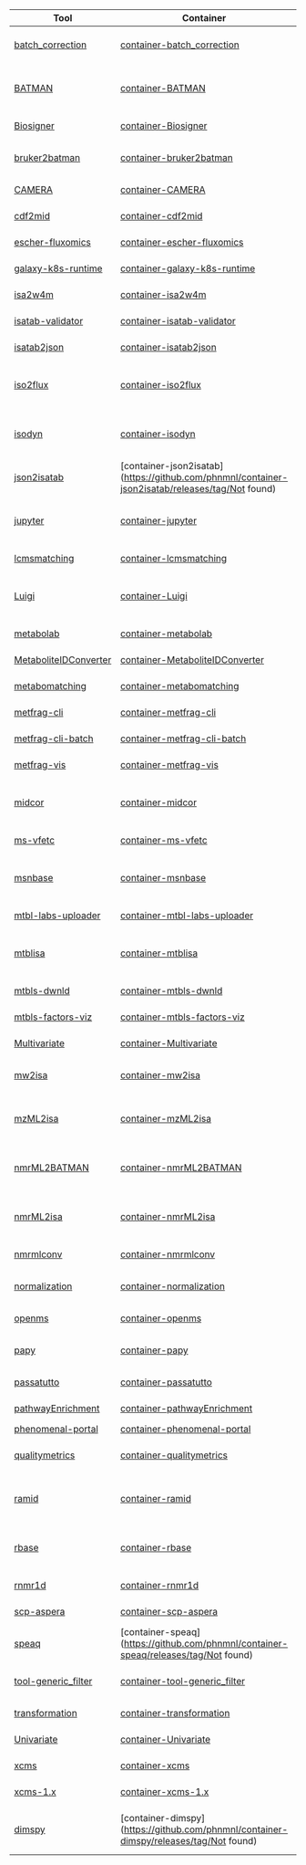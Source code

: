| Tool | Container | Tag | Maintainer | Affiliation |
|------|-----------|-----|------------|-------------|
| [batch_correction](https://github.com/phnmnl/container-batch_correction) | [container-batch_correction](https://github.com/phnmnl/container-batch_correction/releases/tag/vphenomenal_2018_02_22_cv0.3) | [vphenomenal_2018_02_22_cv0.3.7](http://phenomenal-h2020.eu/jenkins/job/container-batch_correction/7/) | Pierrick Roger, Nils Paulh | CEA |
| [BATMAN](https://github.com/phnmnl/container-batman) | [container-BATMAN](https://github.com/phnmnl/container-batman/releases/tag/v1.2.12.0_cv1.0) | [v1.2.12.0_cv1.0.65](http://phenomenal-h2020.eu/jenkins/job/container-BATMAN/65/) | Jianliang Gao / Pablo Moreno | Imperial College London, EMBL-EBI |
| [Biosigner](https://github.com/phnmnl/container-biosigner) | [container-Biosigner](https://github.com/phnmnl/container-biosigner/releases/tag/v2.2.7_cv1.3) | [v2.2.7_cv1.3.15](http://phenomenal-h2020.eu/jenkins/job/container-Biosigner/15/) | Pierrick Roger | CEA |
| [bruker2batman](https://github.com/phnmnl/container-bruker2batman) | [container-bruker2batman](https://github.com/phnmnl/container-bruker2batman/releases/tag/v1.0_cv1.0) | [v1.0_cv1.0.14](http://phenomenal-h2020.eu/jenkins/job/container-bruker2batman/14/) | Evangelos Handakas | Imperial College London |
| [CAMERA](https://github.com/phnmnl/container-camera) | [container-CAMERA](https://github.com/phnmnl/container-camera/releases/tag/v1.33.3_cv0.10) | [v1.33.3_cv0.10.59](http://phenomenal-h2020.eu/jenkins/job/container-CAMERA/59/) | Christoph Ruttkies | IPB Halle |
| [cdf2mid](https://github.com/phnmnl/container-cdf2mid) | [container-cdf2mid](https://github.com/phnmnl/container-cdf2mid/releases/tag/v1.0_cv0.3) | [v1.0_cv0.3.7](http://phenomenal-h2020.eu/jenkins/job/container-cdf2mid/7/) | Vitaly Selivanov | U. Barcelona |
| [escher-fluxomics](https://github.com/phnmnl/container-escher-fluxomics) | [container-escher-fluxomics](https://github.com/phnmnl/container-escher-fluxomics/releases/tag/v1.6.0-beta.4_cv1.0) | [v1.6.0-beta.4_cv1.0.9](http://phenomenal-h2020.eu/jenkins/job/container-escher-fluxomics/9/) | Pablo Moreno | EMBL-EBI |
| [galaxy-k8s-runtime](https://github.com/phnmnl/container-galaxy-k8s-runtime) | [container-galaxy-k8s-runtime](https://github.com/phnmnl/container-galaxy-k8s-runtime/releases/tag/#N/A) | [#N/A](http://phenomenal-h2020.eu/jenkins/job/container-galaxy-k8s-runtime/#N/A/) | Pablo Moreno | EMBL-EBI |
| [isa2w4m](https://github.com/phnmnl/container-isa2w4m) | [container-isa2w4m](https://github.com/phnmnl/container-isa2w4m/releases/tag/v1.1.0_cv1.4) | [v1.1.0_cv1.4.11](http://phenomenal-h2020.eu/jenkins/job/container-isa2w4m/11/) | Pierrick Roger | CEA |
| [isatab-validator](https://github.com/phnmnl/container-isatab-validator) | [container-isatab-validator](https://github.com/phnmnl/container-isatab-validator/releases/tag/v0.9.4_cv0.4) | [v0.9.4_cv0.4.31](http://phenomenal-h2020.eu/jenkins/job/container-isatab-validator/31/) | David Johnson | U. of Oxford |
| [isatab2json](https://github.com/phnmnl/container-isatab2json) | [container-isatab2json](https://github.com/phnmnl/container-isatab2json/releases/tag/v0.9.4_cv0.5) | [v0.9.4_cv0.5.55](http://phenomenal-h2020.eu/jenkins/job/container-isatab2json/55/) | David Johnson | U. of Oxford |
| [iso2flux](https://github.com/phnmnl/container-iso2flux) | [container-iso2flux](https://github.com/phnmnl/container-iso2flux/releases/tag/v0.6.1_cv2.1) | [v0.6.1_cv2.1.47](http://phenomenal-h2020.eu/jenkins/job/container-iso2flux/47/) | Pablo Moreno, Pedro Atauri | EMBL-EBI, U. of Barcelona |
| [isodyn](https://github.com/phnmnl/container-isodyn) | [container-isodyn](https://github.com/phnmnl/container-isodyn/releases/tag/v1.0_cv0.2) | [v1.0_cv0.2.30](http://phenomenal-h2020.eu/jenkins/job/container-isodyn/30/) | Pablo Moreno, Vitaly Selivanov | EMBL-EBI, U. of Barcelona |
| [json2isatab](https://github.com/phnmnl/container-json2isatab) | [container-json2isatab](https://github.com/phnmnl/container-json2isatab/releases/tag/Not found) | [Not found](http://phenomenal-h2020.eu/jenkins/job/container-json2isatab/Not found/) | David Johnson | U. of Oxford |
| [jupyter](https://github.com/phnmnl/container-jupyter) | [container-jupyter](https://github.com/phnmnl/container-jupyter/releases/tag/#N/A) | [#N/A](http://phenomenal-h2020.eu/jenkins/job/container-jupyter/#N/A/) | Marco Capuccini, Pablo Moreno | Uppsala U., EMBL-EBI |
| [lcmsmatching](https://github.com/phnmnl/container-lcmsmatching) | [container-lcmsmatching](https://github.com/phnmnl/container-lcmsmatching/releases/tag/v3.4.3_cv1.5) | [v3.4.3_cv1.5.69](http://phenomenal-h2020.eu/jenkins/job/container-lcmsmatching/69/) | Pierrick Roger | CEA |
| [Luigi](https://github.com/phnmnl/container-luigi) | [container-Luigi](https://github.com/phnmnl/container-luigi/releases/tag/#N/A) | [#N/A](http://phenomenal-h2020.eu/jenkins/job/container-Luigi/#N/A/) | Marco Capuccini, Pablo Moreno | Uppsala U., EMBL-EBI |
| [metabolab](https://github.com/phnmnl/container-metabolab) | [container-metabolab](https://github.com/phnmnl/container-metabolab/releases/tag/v2018.01171502_cv0.1) | [v2018.01171502_cv0.1.84](http://phenomenal-h2020.eu/jenkins/job/container-metabolab/84/) | Michelle Thompson | U. of Birmingham |
| [MetaboliteIDConverter](https://github.com/phnmnl/container-metaboliteidconverter) | [container-MetaboliteIDConverter](https://github.com/phnmnl/container-metaboliteidconverter/releases/tag/v0.5.1_cv1.1) | [v0.5.1_cv1.1.28](http://phenomenal-h2020.eu/jenkins/job/container-MetaboliteIDConverter/28/) | Benjamin Merlet | INRA |
| [metabomatching](https://github.com/phnmnl/container-metabomatching) | [container-metabomatching](https://github.com/phnmnl/container-metabomatching/releases/tag/v0.2.0_cv0.4) | [v0.2.0_cv0.4.62](http://phenomenal-h2020.eu/jenkins/job/container-metabomatching/62/) | Rico Rueedi | U. of Lausanne |
| [metfrag-cli](https://github.com/phnmnl/container-metfrag-cli) | [container-metfrag-cli](https://github.com/phnmnl/container-metfrag-cli/releases/tag/v2.4.2_cv0.3) | [v2.4.2_cv0.3.24](http://phenomenal-h2020.eu/jenkins/job/container-metfrag-cli/24/) | Christoph Ruttkies | IPB Halle |
| [metfrag-cli-batch](https://github.com/phnmnl/container-metfrag-cli-batch) | [container-metfrag-cli-batch](https://github.com/phnmnl/container-metfrag-cli-batch/releases/tag/v2.4.3_cv0.5) | [v2.4.3_cv0.5.49](http://phenomenal-h2020.eu/jenkins/job/container-metfrag-cli-batch/49/) | Christoph Ruttkies | IPB Halle |
| [metfrag-vis](https://github.com/phnmnl/container-metfrag-vis) | [container-metfrag-vis](https://github.com/phnmnl/container-metfrag-vis/releases/tag/v0.1_cv0.1) | [v0.1_cv0.1.12](http://phenomenal-h2020.eu/jenkins/job/container-metfrag-vis/12/) | Christoph Ruttkies | IPB Halle |
| [midcor](https://github.com/phnmnl/container-midcor) | [container-midcor](https://github.com/phnmnl/container-midcor/releases/tag/v1.0_cv1.0) | [v1.0_cv1.0.40](http://phenomenal-h2020.eu/jenkins/job/container-midcor/40/) | Pablo Moreno, Vitaly Selivanov | EMBL-EBI, U. of Barcelona |
| [ms-vfetc](https://github.com/phnmnl/container-ms-vfetc) | [container-ms-vfetc](https://github.com/phnmnl/container-ms-vfetc/releases/tag/v0.4_cv1.3) | [v0.4_cv1.3.10](http://phenomenal-h2020.eu/jenkins/job/container-ms-vfetc/10/) | Michael van Vliet | Leiden University |
| [msnbase](https://github.com/phnmnl/container-msnbase) | [container-msnbase](https://github.com/phnmnl/container-msnbase/releases/tag/v2.2_cv0.7) | [v2.2_cv0.7.54](http://phenomenal-h2020.eu/jenkins/job/container-msnbase/54/) | Kristian Peters, Payam Emami | IPB Halle, Uppsala U. |
| [mtbl-labs-uploader](https://github.com/phnmnl/container-mtbl-labs-uploader) | [container-mtbl-labs-uploader](https://github.com/phnmnl/container-mtbl-labs-uploader/releases/tag/v0.1.0_cv0.3) | [v0.1.0_cv0.3.11](http://phenomenal-h2020.eu/jenkins/job/container-mtbl-labs-uploader/11/) | Pablo Moreno | EMBL-EBI |
| [mtblisa](https://github.com/phnmnl/container-mtblisa) | [container-mtblisa](https://github.com/phnmnl/container-mtblisa/releases/tag/v0.9.4_cv0.6.1) | [v0.9.4_cv0.6.1.59](http://phenomenal-h2020.eu/jenkins/job/container-mtblisa/59/) | David Johnson, Pablo Moreno | U. of Oxford, EMBL-EBI |
| [mtbls-dwnld](https://github.com/phnmnl/container-mtbls-dwnld) | [container-mtbls-dwnld](https://github.com/phnmnl/container-mtbls-dwnld/releases/tag/v3.1.1_cv1.3) | [v3.1.1_cv1.3.25](http://phenomenal-h2020.eu/jenkins/job/container-mtbls-dwnld/25/) | Pierrick Roger | CEA |
| [mtbls-factors-viz](https://github.com/phnmnl/container-mtbls-factors-viz) | [container-mtbls-factors-viz](https://github.com/phnmnl/container-mtbls-factors-viz/releases/tag/v0.4_cv0.3) | [v0.4_cv0.3.11](http://phenomenal-h2020.eu/jenkins/job/container-mtbls-factors-viz/11/) | Pablo Moreno | EMBL-EBI |
| [Multivariate](https://github.com/phnmnl/container-multivariate) | [container-Multivariate](https://github.com/phnmnl/container-multivariate/releases/tag/v2.3.10_cv1.2) | [v2.3.10_cv1.2.20](http://phenomenal-h2020.eu/jenkins/job/container-Multivariate/20/) | Pierrick Roger | CEA |
| [mw2isa](https://github.com/phnmnl/container-mw2isa) | [container-mw2isa](https://github.com/phnmnl/container-mw2isa/releases/tag/v0.5.0_cv0.1) | [v0.5.0_cv0.1.20](http://phenomenal-h2020.eu/jenkins/job/container-mw2isa/20/) | Phillipe Rocca-Serra | U. of Oxford |
| [mzML2isa](https://github.com/phnmnl/container-mzml2isa) | [container-mzML2isa](https://github.com/phnmnl/container-mzml2isa/releases/tag/v0.4.28_cv0.2) | [v0.4.28_cv0.2.23](http://phenomenal-h2020.eu/jenkins/job/container-mzML2isa/23/) | Pablo Moreno, Thomas Lawson | EMBL-EBI, U. of Birmingham |
| [nmrML2BATMAN](https://github.com/phnmnl/container-nmrml2batman) | [container-nmrML2BATMAN](https://github.com/phnmnl/container-nmrml2batman/releases/tag/v1.0_cv1.0) | [v1.0_cv1.0.4](http://phenomenal-h2020.eu/jenkins/job/container-nmrML2BATMAN/4/) | Vagelis Handakas | Imperial College London, EMBL-EBI |
| [nmrML2isa](https://github.com/phnmnl/container-nmrml2isa) | [container-nmrML2isa](https://github.com/phnmnl/container-nmrml2isa/releases/tag/v0.3.0_cv0.1) | [v0.3.0_cv0.1.10](http://phenomenal-h2020.eu/jenkins/job/container-nmrML2isa/10/) | Pablo Moreno, Thomas Lawson | EMBL-EBI, U. of Birmingham |
| [nmrmlconv](https://github.com/phnmnl/container-nmrmlconv) | [container-nmrmlconv](https://github.com/phnmnl/container-nmrmlconv/releases/tag/v1.1b_cv0.4) | [v1.1b_cv0.4.46](http://phenomenal-h2020.eu/jenkins/job/container-nmrmlconv/46/) | Kristian Peters | IPB Halle |
| [normalization](https://github.com/phnmnl/container-normalization) | [container-normalization](https://github.com/phnmnl/container-normalization/releases/tag/v1.0.6_cv1.1) | [v1.0.6_cv1.1.2](http://phenomenal-h2020.eu/jenkins/job/container-normalization/2/) | Pierrick Roger, Nils Paulh | CEA |
| [openms](https://github.com/phnmnl/container-openms) | [container-openms](https://github.com/phnmnl/container-openms/releases/tag/v2.1.0_cv0.2) | [v2.1.0_cv0.2.15](http://phenomenal-h2020.eu/jenkins/job/container-openms/15/) | Christoph Ruttkies | IPB Halle |
| [papy](https://github.com/phnmnl/container-papy) | [container-papy](https://github.com/phnmnl/container-papy/releases/tag/v2.0_cv1.0) | [v2.0_cv1.0.25](http://phenomenal-h2020.eu/jenkins/job/container-papy/25/) | Jianliang Gao | Imperial College London |
| [passatutto](https://github.com/phnmnl/container-passatutto) | [container-passatutto](https://github.com/phnmnl/container-passatutto/releases/tag/v201604_cv0.1) | [v201604_cv0.1.8](http://phenomenal-h2020.eu/jenkins/job/container-passatutto/8/) | Payam Emami | Uppsala U. |
| [pathwayEnrichment](https://github.com/phnmnl/container-pathwayenrichment) | [container-pathwayEnrichment](https://github.com/phnmnl/container-pathwayenrichment/releases/tag/v1.0.6_cv1.0.5) | [v1.0.6_cv1.0.5.19](http://phenomenal-h2020.eu/jenkins/job/container-pathwayEnrichment/19/) | Ettiene Camenem | INRA |
| [phenomenal-portal](https://github.com/phnmnl/container-phenomenal-portal) | [container-phenomenal-portal](https://github.com/phnmnl/container-phenomenal-portal/releases/tag/#N/A) | [#N/A](http://phenomenal-h2020.eu/jenkins/job/container-phenomenal-portal/#N/A/) | Sijin He | EMBL-EBI |
| [qualitymetrics](https://github.com/phnmnl/container-qualitymetrics) | [container-qualitymetrics](https://github.com/phnmnl/container-qualitymetrics/releases/tag/vphenomenal_2018.02.20_2_cv0.2) | [vphenomenal_2018.02.20_2_cv0.2.6](http://phenomenal-h2020.eu/jenkins/job/container-qualitymetrics/6/) | Pierrick Roger, Nils Paulh | W4M |
| [ramid](https://github.com/phnmnl/container-ramid) | [container-ramid](https://github.com/phnmnl/container-ramid/releases/tag/v1.0_cv1.0) | [v1.0_cv1.0.14](http://phenomenal-h2020.eu/jenkins/job/container-ramid/14/) | Pablo Moreno, Vitaly Selivanov | EMBL-EBI, U. of Barcelona |
| [rbase](https://github.com/phnmnl/container-rbase) | [container-rbase](https://github.com/phnmnl/container-rbase/releases/tag/#N/A) | [#N/A](http://phenomenal-h2020.eu/jenkins/job/container-rbase/#N/A/) | Kristian Peters, Pablo Moreno | IPB Halle, EMBL-EBI |
| [rnmr1d](https://github.com/phnmnl/container-rnmr1d) | [container-rnmr1d](https://github.com/phnmnl/container-rnmr1d/releases/tag/dev_v1.2.8_cv0.4) | [dev_v1.2.8_cv0.4.34](http://phenomenal-h2020.eu/jenkins/job/container-rnmr1d/34/) | Kristian Peters | IPB Halle |
| [scp-aspera](https://github.com/phnmnl/container-scp-aspera) | [container-scp-aspera](https://github.com/phnmnl/container-scp-aspera/releases/tag/v3.5.4.102989-linux-64_cv0.2) | [v3.5.4.102989-linux-64_cv0.2.9](http://phenomenal-h2020.eu/jenkins/job/container-scp-aspera/9/) | Pablo Moreno | EMBL-EBI |
| [speaq](https://github.com/phnmnl/container-speaq) | [container-speaq](https://github.com/phnmnl/container-speaq/releases/tag/Not found) | [Not found](http://phenomenal-h2020.eu/jenkins/job/container-speaq/Not found/) | Kristian Peters | IPB Halle |
| [tool-generic_filter](https://github.com/phnmnl/container-tool-generic_filter) | [container-tool-generic_filter](https://github.com/phnmnl/container-tool-generic_filter/releases/tag/vphenomenal_2017.12.12_cv0.2) | [vphenomenal_2017.12.12_cv0.2.2](http://phenomenal-h2020.eu/jenkins/job/container-tool-generic_filter/2/) | Pierrick Roger, Nils Paulh | W4M |
| [transformation](https://github.com/phnmnl/container-transformation) | [container-transformation](https://github.com/phnmnl/container-transformation/releases/tag/v2.2.2_cv1.2) | [v2.2.2_cv1.2.7](http://phenomenal-h2020.eu/jenkins/job/container-transformation/7/) | Pierrick Roger | CEA |
| [Univariate](https://github.com/phnmnl/container-univariate) | [container-Univariate](https://github.com/phnmnl/container-univariate/releases/tag/v2.2.3_cv1.3) | [v2.2.3_cv1.3.29](http://phenomenal-h2020.eu/jenkins/job/container-Univariate/29/) | Pierrick Roger | CEA |
| [xcms](https://github.com/phnmnl/container-xcms) | [container-xcms](https://github.com/phnmnl/container-xcms/releases/tag/v3.0.0_cv0.1) | [v3.0.0_cv0.1.76](http://phenomenal-h2020.eu/jenkins/job/container-xcms/76/) | Kristian Peters | IPB Halle |
| [xcms-1.x](https://github.com/phnmnl/container-xcms-1.x) | [container-xcms-1.x](https://github.com/phnmnl/container-xcms-1.x/releases/tag/v1.52.0_cv0.9) | [v1.52.0_cv0.9.2](http://phenomenal-h2020.eu/jenkins/job/container-xcms-1.x/2/) | Kristian Peters | IPB Halle |
| [dimspy](https://github.com/phnmnl/container-dimspy) | [container-dimspy](https://github.com/phnmnl/container-dimspy/releases/tag/Not found) | [Not found](http://phenomenal-h2020.eu/jenkins/job/container-dimspy/Not found/) | Ralf Weber, James Bradbury | UoB |
